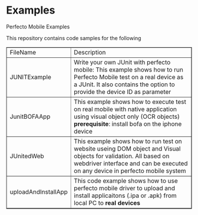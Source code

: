 Examples
========

Perfecto Mobile Examples 

This repository contains code samples for the following 

<table border="1">
<tr>
<td>FileName</td>
<td>Description</td>
</tr>
<tr>
<td>JUNITExample</td>
<td>
    Write your own JUnit with perfecto mobile:
    This example shows how to run Perfecto Mobile test on a real device as a JUnit.
    It also contains the option to provide the device ID as parameter
</td>
</tr>
<tr>
<td>JunitBOFAApp</td>
<td>
    This example shows how to execute test on real mobile with native application using visual object only (OCR objects)
    <br><b>prerequisite</b>: install bofa on the iphone device
</td>
</tr>
<tr>
<td>JUnitedWeb</td>
<td>
    This example shows how to run test on website useing DOM object and Visual objects for validation.
    All based on webdriver interface and can be executed on any device in perfecto mobile system 
</td>
</tr>
<tr>
<td>uploadAndInstallApp</td>
<td>
    This code example shows how to use perfecto mobile driver to upload and install applicaitons (.ipa or .apk) from local PC to <b>real devices</b> 
</td>
</tr>


</table>
